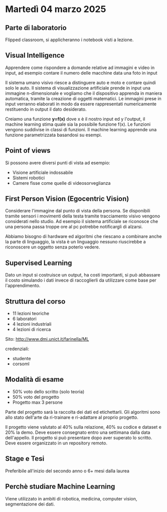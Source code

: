# Martedì 04 marzo 2025

## Parte di laboratorio

Flipped classroom, si applicheranno i notebook visti a lezione.

## Visual Intelligence

Apprendere come rispondere a domande relative ad immagini e video in input, ad esempio contare il numero delle macchine data una foto in input

Il sistema umano visivo riesce a distinguere auto e moto e contare quindi solo le auto.
Il sistema di visualizzazione artificiale prende in input una immagine n-dimensionale e vogliamo che il dispositivo apprenda in maniera automatica, tramite la creazione di oggetti matematici. Le immagini prese in input verranno elaborati in modo da essere rappresentati numericamente restituendo in output il dato desiderato.

Creiamo una funzione **y=f(x)** dove x è il nostro input ed y l'output, il machine learning stima quale sia la possibile funzione f(x). Le funzioni vengono suddivise in classi di funzioni.
Il machine learning apprende una funzione parametrizzata basandosi su esempi.

## Point of views

Si possono avere diversi punti di vista ad esempio:

- Visione artificiale indossabile
- Sistemi robotici
- Camere fisse come quelle di videosorveglianza

## First Person Vision (Egocentric Vision)

Considerare l'immagine dal punto di vista della persona. Se disponibili tramite sensori i movimenti della testa tramite tracciamento visivo vengono considerati nello studio.
Ad esempio il sistema artificiale se riconosce che una persona passa troppe ore al pc potrebbe notificargli di alzarsi.

Abbiamo bisogno di hardware ed algoritmi che riescano a combinare anche la parte di linguaggio, la vista è un linguaggio nessuno riuscirebbe a riconoscere un oggetto senza poterlo vedere.

## Supervised Learning

Dato un input si costruisce un output, ha costi importanti, si può abbassare il costo simulando i dati invece di raccoglierli da utilizzare come base per l'apprendimento.

## Struttura del corso

- 11 lezioni teoriche
- 6 laboratori
- 4 lezioni industriali
- 4 lezioni di ricerca

Sito: http://www.dmi.unict.it/farinella/ML

credenziali:

- studente
- corsoml

## Modalità di esame

- 50% voto dello scritto (solo teoria)
- 50% voto del progetto
- Progetto max 3 persone

Parte del progetto sarà la raccolta dei dati ed etichettarli.
Gli algoritmi sono allo stato dell'arte da ri-trainare e ri-adattare al proprio progetto.

Il progetto viene valutato al 40% sulla relazione, 40% su codice e dataset e 20% la demo.
Deve essere consegnato entro una settimana dalla data dell'appello. Il progetto si può presentare dopo aver superato lo scritto. Deve essere organizzato in un repository remoto.

## Stage e Tesi

Preferibile all'inizio del secondo anno o 6+ mesi dalla laurea

## Perchè studiare Machine Learning

Viene utilizzato in ambiti di robotica, medicina, computer vision, segmentazione dei dati.
